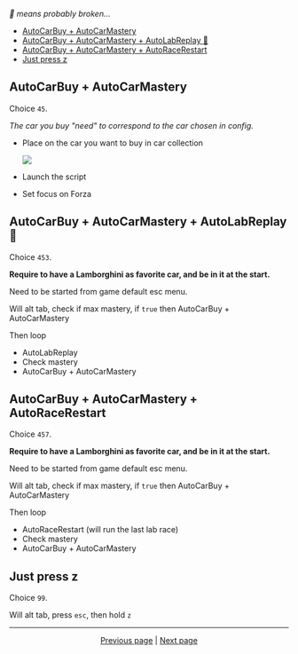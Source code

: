 *:construction: means probably broken...*

- [AutoCarBuy + AutoCarMastery](#autocarbuy--autocarmastery) 
- [AutoCarBuy + AutoCarMastery + AutoLabReplay :construction:](#autocarbuy--autocarmastery--autolabreplay-construction)
- [AutoCarBuy + AutoCarMastery + AutoRaceRestart](#autocarbuy--autocarmastery--autoracerestart)
- [Just press z](#just-press-z)
 
## AutoCarBuy + AutoCarMastery

Choice `45`.

*The car you buy "need" to correspond to the car chosen in config.*

- Place on the car you want to buy in car collection

  ![](https://user-images.githubusercontent.com/7203617/143294156-0c9c793d-3cbb-4f04-8396-8de6423ba5d0.jpg)

- Launch the script
- Set focus on Forza

## AutoCarBuy + AutoCarMastery + AutoLabReplay :construction:

Choice `453`.

**Require to have a Lamborghini as favorite car, and be in it at the start.**

Need to be started from game default esc menu.

Will alt tab, check if max mastery, if `true` then AutoCarBuy + AutoCarMastery

Then loop
- AutoLabReplay
- Check mastery
- AutoCarBuy + AutoCarMastery

## AutoCarBuy + AutoCarMastery + AutoRaceRestart

Choice `457`.

**Require to have a Lamborghini as favorite car, and be in it at the start.**

Need to be started from game default esc menu.

Will alt tab, check if max mastery, if `true` then AutoCarBuy + AutoCarMastery

Then loop
- AutoRaceRestart (will run the last lab race)
- Check mastery
- AutoCarBuy + AutoCarMastery

## Just press z

Choice `99`.

Will alt tab, press `esc`, then hold `z`

<hr>

<div align="center">
<a href="https://github.com/kevingrillet/Py-ForzaHorizon5-Tools/wiki/Get-Started">Previous page</a>
|
<a href="https://github.com/kevingrillet/Py-ForzaHorizon5-Tools/wiki/Sources">Next page</a>
</div>

